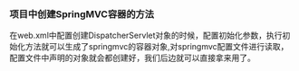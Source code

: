 ### 项目中创建SpringMVC容器的方法   
在web.xml中配置创建DispatcherServlet对象的时候，配置初始化参数，执行初始化方法就可以生成了springmvc的容器对象,对springmvc配置文件进行读取，配置文件中声明的对象就会都创建好，我们后边就可以直接拿来用了。